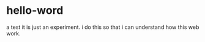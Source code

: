 # hello-word
a test
it is just an experiment. i do this so that i can understand how this web work.
